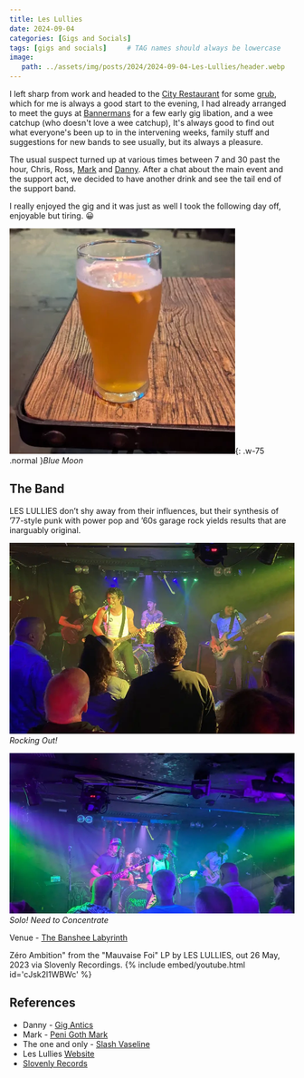 ```yaml
---
title: Les Lullies
date: 2024-09-04
categories: [Gigs and Socials]
tags: [gigs and socials]     # TAG names should always be lowercase
image:
   path: ../assets/img/posts/2024/2024-09-04-Les-Lullies/header.webp
---
```


I left sharp from work and headed to the [City Restaurant](https://www.thecityrestaurant.co.uk/) for some [grub](https://idioms.thefreedictionary.com/grab+some+grub), which for me is always a good start to the evening, I had already arranged to meet the guys at [Bannermans](https://www.bannermanslive.co.uk/) for a few early gig libation, and a wee catchup (who doesn't love a wee catchup), It's always good to find out what everyone's been up to in the intervening weeks, family stuff and suggestions for new bands to see usually, but its always a pleasure.

The usual suspect turned up at various times between 7 and 30 past the hour, Chris, Ross, [Mark](hhttps://www.gig-antics.live/post/introducing-penigoth-mark) and [Danny](https://gig-antics.live). After a chat about the main event and the support act, we decided to have another drink and see the tail end of the support band.

I really enjoyed the gig and it was just as well I took the following day off, enjoyable but tiring. 😀

![Blue Moon](../assets/img/posts/2024/2024-09-04-Les-Lullies/Beer_Blue_Moon.webp){: .w-75 .normal }_Blue Moon_

## The Band

LES LULLIES don’t shy away from their influences, but their synthesis of ’77-style punk with power pop and ’60s garage rock yields results that are inarguably original.

![Les Lullies](../assets/img/posts/2024/2024-09-04-Les-Lullies/Les_Lullies1.webp)_Rocking Out!_

![Les Lullies](../assets/img/posts/2024/2024-09-04-Les-Lullies/Les_Lullies3.webp)_Solo! Need to Concentrate_

Venue - [The Banshee Labyrinth](https://www.thebansheelabyrinth.com/)

Ze​́​ro Ambition" from the "Mauvaise Foi" LP by LES LULLIES, out 26 May, 2023 via Slovenly Recordings.
{% include embed/youtube.html id='cJsk2l1WBWc' %}

## References

* Danny - [Gig Antics](https://gig-antics.live)
* Mark - [Peni Goth Mark](https://www.gig-antics.live/post/introducing-penigoth-mark)
* The one and only - [Slash Vaseline](https://www.gig-antics.live/post/introducing-slash-vaseline)
* Les Lullies [Website](https://leslullies.fr/)
* [Slovenly Records](https://www.slovenly.com/artist/les-lullies/)
